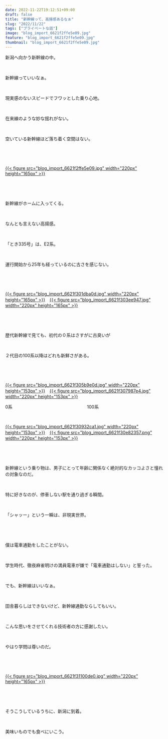 ```yaml
---
date: 2022-11-22T19:12:51+09:00
draft: false
title: "新幹線って、高揚感あるなぁ"
slug: "2022/11/22"
tags: ["プライベートな話"]
image: "blog_import_6621f2ffe5e09.jpg"
feature: "blog_import_6621f2ffe5e09.jpg"
thumbnail: "blog_import_6621f2ffe5e09.jpg"
---
```

<p>新潟へ向かう新幹線の中。</p><p> </p><p>新幹線っていいなぁ。</p><p> </p><p>現実感のないスピードでフワッとした乗り心地。</p><p> </p><p>在来線のような妙な揺れがない。</p><p> </p><p>空いている新幹線ほど落ち着く空間はない。</p><p> </p><p> </p><p><a href="blog_import_6621f2ffe5e09.jpg">{{< figure src="blog_import_6621f2ffe5e09.jpg" width="220px" height="165px" >}}</a></p><p> </p><p> </p><p>新幹線がホームに入ってくる。</p><p> </p><p>なんとも言えない高揚感。</p><p> </p><p>「とき335号」は、E2系。</p><p> </p><p>運行開始から25年も経っているのに古さを感じない。</p><p> </p><p> </p><p><a href="blog_import_6621f301dba0d.jpg">{{< figure src="blog_import_6621f301dba0d.jpg" width="220px" height="165px" >}}</a>　<a href="blog_import_6621f303ee947.jpg">{{< figure src="blog_import_6621f303ee947.jpg" width="220px" height="165px" >}}</a></p><p> </p><p> </p><p>歴代新幹線で見ても、初代の０系はさすがに古臭いが</p><p> </p><p>２代目の100系以降はどれも新鮮さがある。</p><p> </p><p> </p><p><a href="blog_import_6621f305b9e0d.jpg">{{< figure src="blog_import_6621f305b9e0d.jpg" width="220px" height="153px" >}}</a>　<a href="blog_import_6621f307987e4.jpg">{{< figure src="blog_import_6621f307987e4.jpg" width="220px" height="153px" >}}</a></p><p>0系　　　　　　　　　　　　　　　　　100系</p><p> </p><p><a href="blog_import_6621f30932ca1.jpg">{{< figure src="blog_import_6621f30932ca1.jpg" width="220px" height="153px" >}}</a>　<a href="blog_import_6621f30e82357.png">{{< figure src="blog_import_6621f30e82357.png" width="220px" height="153px" >}}</a></p><p> </p><p> </p><p>新幹線という乗り物は、男子にとって年齢に関係なく絶対的なカッコよさと憧れの対象なのだ。</p><p> </p><p>特に好きなのが、停車しない駅を通り過ぎる瞬間。</p><p> </p><p>「シャッー」という一瞬は、非現実世界。</p><p> </p><p> </p><p>僕は電車通勤をしたことがない。</p><p> </p><p>学生時代、徹夜麻雀明けの満員電車が嫌で「電車通勤はしない」と誓った。</p><p> </p><p>でも、新幹線はいいなぁ。</p><p> </p><p>田舎暮らしはできないけど、新幹線通勤ならしてもいい。</p><p> </p><p>こんな思いをさせてくれる技術者の方に感謝したい。</p><p> </p><p>やはり学問は尊いのだ。</p><p> </p><p> </p><p><a href="blog_import_6621f31100de0.jpg">{{< figure src="blog_import_6621f31100de0.jpg" width="220px" height="165px" >}}</a></p><p> </p><p> </p><p>そうこうしているうちに、新潟に到着。</p><p> </p><p>美味いものでも食べにいこう。</p><p> </p><p> </p>

